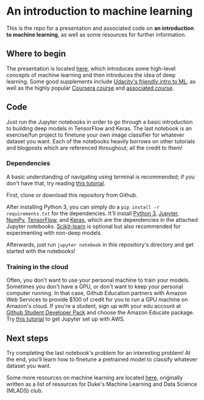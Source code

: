 # An introduction to machine learning

This is the repo for a presentation and associated code on **an introduction to machine learning**, as well as some resources for further information.

## Where to begin

The presentation is located [here](http://yixinlin.net/intro-ml/intro-ml.pdf), which introduces some high-level concepts of machine learning and then introduces the idea of deep learning. Some good supplements include [Udacity's friendly intro to ML](https://www.youtube.com/watch?v=IpGxLWOIZy4), as well as the highly popular [Coursera course](https://www.coursera.org/learn/machine-learning) and [associated course](http://cs229.stanford.edu/materials.html).

## Code

Just run the Jupyter notebooks in order to go through a basic introduction to building deep models in TensorFlow and Keras. The last notebook is an exercise/fun project to finetune your own image classifier for whatever dataset you want. Each of the notebooks heavily borrows on other tutorials and blogposts which are referenced throughout; all the credit to them!

### Dependencies

A basic understanding of navigating using terminal is recommended; if you don't have that, try reading [this tutorial](http://www.dummies.com/computers/macs/mac-operating-systems/how-to-use-basic-unix-commands-to-work-in-terminal-on-your-mac/).

First, clone or download this repository from Github.

After installing Python 3, you can simply do a `pip install -r requirements.txt` for the dependencies. It'll install [Python 3](https://www.python.org/), [Jupyter](http://jupyter.org/), [NumPy](https://www.scipy.org/), [TensorFlow](https://www.tensorflow.org/), and [Keras](https://keras.io/), which are the dependencies in the attached Jupyter notebooks. [Scikit-learn](http://scikit-learn.org/) is optional but also recommended for experimenting with non-deep models.

Afterwards, just run `jupyter notebook` in this repository's directory and get started with the notebooks!

### Training in the cloud

Often, you don't want to use your personal machine to train your models. Sometimes you don't have a GPU, or don't want to keep your personal computer running. In that case, Github Education partners with Amazon Web Services to provide $100 of credit for you to run a GPU machine on Amazon's cloud. If you're a student, sign up with your edu account at [Github Student Developer Pack](https://education.github.com/pack) and choose the Amazon Educate package. Try [this tutorial](https://chrisalbon.com/jupyter/run_project_jupyter_on_amazon_ec2.html) to get Jupyter set up with AWS.

## Next steps

Try completing the last notebook's problem for an interesting problem! At the end, you'll learn how to finetune a pretrained model to classify whatever dataset you want.

Some more resources on machine learning are located [here](https://docs.google.com/document/d/1BuYUH0w-hjZJHZr9POp0KileNE8CVzc1JUi4tuPs6O8/edit#), originally written as a list of resources for Duke's Machine Learning and Data Science (MLADS) club.

